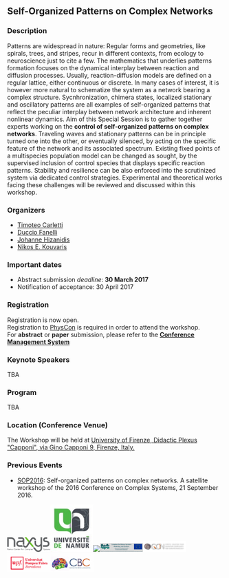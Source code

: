 ## Self-Organized Patterns on Complex Networks

### Description
Patterns are widespread in nature: Regular forms and geometries, like spirals, trees, and stripes, recur in different contexts, from ecology to neuroscience just to cite a few. The mathematics that underlies patterns formation focuses on the dynamical interplay between reaction and diffusion processes. Usually, reaction-diffusion models are defined on a regular lattice, either continuous or discrete. In many cases of interest, it is however more natural to schematize the system as a network bearing a complex structure. Sycnhronization, chimera states, localized stationary and oscillatory patterns are all examples of self-organized patterns that reflect the peculiar interplay between network architecture and inherent nonlinear dynamics. Aim of this Special Session is to gather together experts working on the **control of self-organized patterns on complex networks**. Traveling waves and stationary patterns can be in principle turned one into the other, or eventually silenced, by acting on the specific feature of the network and its associated spectrum. Existing fixed points of a multispecies population model can be changed as sought, by the supervised inclusion of control species that displays specific reaction patterns. Stability and resilience can be also enforced into the scrutinized system via dedicated control strategies. Experimental and theoretical works facing these challenges will be reviewed and discussed within this workshop.


### Organizers
 + [Timoteo Carletti](https://directory.unamur.be/staff/tcarlett)
 + [Duccio Fanelli](https://sites.google.com/site/ducciofanelli1/home)
 + [Johanne Hizanidis](https://qcn.physics.uoc.gr/)
 + [Nikos E. Kouvaris](http://nikos.techprolet.com/)
 
 
### Important dates
 - Abstract submission _deadline_: **30 March 2017**
 - Notification of acceptance: 30 April 2017


### Registration
Registration is now open.<br />
Registration to [PhysCon](http://www.physcon2017.com/) is required in order to attend the workshop.<br />
For **abstract** or **paper** submission, please refer to the **[Conference Management System](http://coms.physcon.ru/)**


### Keynote Speakers 
 TBA


### Program
 TBA
 

### Location (Conference Venue)
The Workshop will be held at [University of Firenze, Didactic Plexus "Capponi", via Gino Capponi 9, Firenze, Italy.](https://www.google.com/maps/place/Via+Gino+Capponi,+9,+50121+Firenze,+Italy/@43.777578,11.262196,16z/data=!4m5!3m4!1s0x132a541ac0209d39:0xe840655fb210944!8m2!3d43.7775777!4d11.2621957?ll=43.777578,11.262196&z=16&t=m&hl=en-US&gl=IT&mapclient=embed&q=Via+Gino+Capponi,+9+50121+Firenze)


### Previous Events
 * [SOP2016](http://complex.ffn.ub.es/~sop16/): Self-organized patterns on complex networks. A satellite workshop of the 2016 Conference on Complex Systems, 21 September 2016.

<img src="./LOGO_naxysGG2.png" width="100"/><img src="./UNamur.jpg" width="100"/><img src="./master/logo_firenze.png" width="100"/><img src="./logo_firenze2.png" width="100"/><img src="./logo_qcn.png" width="100"/><img src="./upf.png" width="100"/><img src="./cbc.png" width="100"/>

